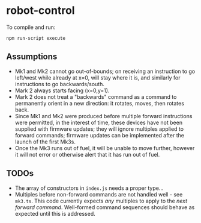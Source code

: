 # robot-control

To compile and run:

```
npm run-script execute
```

## Assumptions

- Mk1 and Mk2 cannot go out-of-bounds; on receiving an instruction to go left/west while already at x=0, will stay where it is, and similarly for instructions to go backwards/south.
- Mark 2 always starts facing (x=0,y=1).
- Mark 2 does not treat a "backwards" command as a command to permanently orient in a new direction: it rotates, moves, then rotates back.
- Since Mk1 and Mk2 were produced before multiple forward instructions were permitted, in the interest of time, these devices have not been supplied with firmware updates; they will ignore multiples applied to forward commands; firmware updates can be implemented after the launch of the first Mk3s.
- Once the Mk3 runs out of fuel, it will be unable to move further, however it will not error or otherwise alert that it has run out of fuel.

## TODOs

- The array of constructors in `index.js` needs a proper type...
- Multiples before non-forward commands are not handled well - see `mk3.ts`. This code currently expects _any_ multiples to apply to the _next forward command_. Well-formed command sequences should behave as expected until this is addressed.
